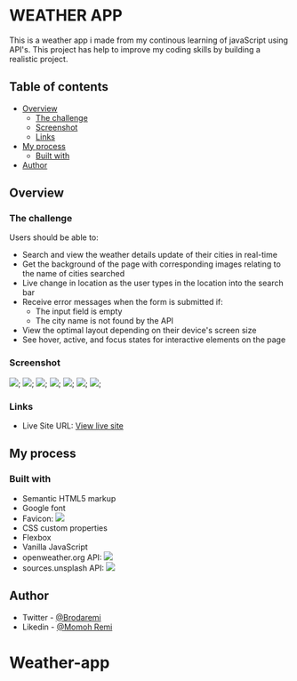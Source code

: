 # WEATHER APP

This is a weather app i made from my continous learning of javaScript using API's. This project has help to improve my coding skills by building a realistic project. 

## Table of contents

- [Overview](#overview)
  - [The challenge](#the-challenge)
  - [Screenshot](#screenshot)
  - [Links](#links)
- [My process](#my-process)
  - [Built with](#built-with)
- [Author](#author)

## Overview

### The challenge

Users should be able to:

- Search and view the weather details update of their cities in real-time
- Get the background of the page with corresponding images relating to the name of cities searched
- Live change in location as the user types in the location into the search bar
- Receive error messages when the form is submitted if:
  - The input field is empty
  - The city name is not found by the API
- View the optimal layout depending on their device's screen size
- See hover, active, and focus states for interactive elements on the page

### Screenshot

![](./screenshots/WeatherApp-offline-desktop.png);
![](./screenshots/WeatherApp-load-desktop.png);
![](./screenshots/WeatherApp-ikorodu-desktop.png);
![](./screenshots/WeatherApp-london-desktop.png);
![](./screenshots/WeatherApp-load-mobile.png);
![](./screenshots/WeatherApp-tokyo-mobile.png);
![](./screenshots/WeatherApp-accra-mobile.png);



### Links

- Live Site URL: [View live site](https://brodaremi.github.io/Weather-app/)

## My process

### Built with

- Semantic HTML5 markup
- Google font
- Favicon:  ![](https://favicon.io)
- CSS custom properties
- Flexbox
- Vanilla JavaScript
- openweather.org API:  ![](https://opeanweather.org)
- sources.unsplash API:  ![](https://sources.unsplash.com)


## Author

- Twitter - [@Brodaremi](https://www.twitter.com/brodaRemi)
- Likedin - [@Momoh Remi](https://www.linkedin.com/momoh-remi)

# Weather-app
